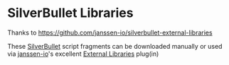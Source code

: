 # SilverBullet Libraries

Thanks to https://github.com/janssen-io/silverbullet-external-libraries

These [SilverBullet](https://SilverBullet.md) script fragments can be downloaded manually or used via [janssen-io](https://github.com/janssen-io)'s excellent [External Libraries](https://github.com/janssen-io/silverbullet-external-libraries) plug(in)
